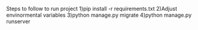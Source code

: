 Steps to follow to run project
1)pip install -r requirements.txt
2)Adjust envinormental variables
3)python manage.py migrate
4)python manage.py runserver
